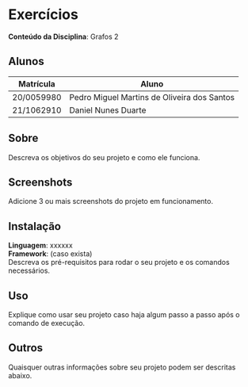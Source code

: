# Exercícios

**Conteúdo da Disciplina**: Grafos 2<br>


## Alunos
|Matrícula | Aluno |
| -- | -- |
| 20/0059980  |  Pedro Miguel Martins de Oliveira dos Santos |
| 21/1062910  |  Daniel Nunes Duarte |

## Sobre 
Descreva os objetivos do seu projeto e como ele funciona. 

## Screenshots
Adicione 3 ou mais screenshots do projeto em funcionamento.

## Instalação 
**Linguagem**: xxxxxx<br>
**Framework**: (caso exista)<br>
Descreva os pré-requisitos para rodar o seu projeto e os comandos necessários.

## Uso 
Explique como usar seu projeto caso haja algum passo a passo após o comando de execução.

## Outros 
Quaisquer outras informações sobre seu projeto podem ser descritas abaixo.




